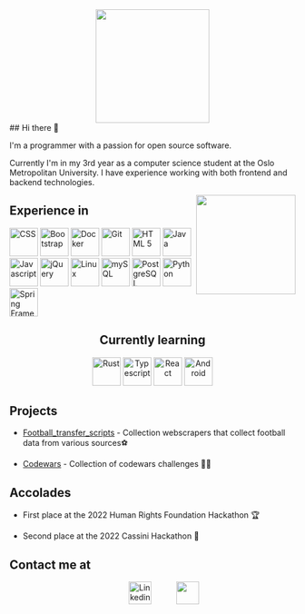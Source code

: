 <center>
<img height="200" src="https://media2.giphy.com/media/ryRe2vuYIQ3RQ5eMtY/giphy.gif?cid=ecf05e47vesz4chmvnbpx9cmrx20pnqgc38o2p8omchuob04&rid=giphy.gif&ct=s">
</center>
<div >
## Hi there 👋

I'm a programmer with a passion for open source software.

Currently I'm in my 3rd year as a computer science student at the Oslo Metropolitan University. I have experience working with both frontend and backend technologies.

<img style="float: right;" height="175" src="https://c.tenor.com/NeJfHqkmdMIAAAAi/tux-linux-penguin.gif"/>
</div
<center>
<h2>Experience in</h2>
<div>
<img src="https://cdn.jsdelivr.net/gh/devicons/devicon/icons/css3/css3-original.svg" width="50" alt="CSS"/>
<img src="https://cdn.jsdelivr.net/gh/devicons/devicon/icons/bootstrap/bootstrap-original.svg" width="50" alt="Bootstrap"/>
<img src="https://cdn.jsdelivr.net/gh/devicons/devicon/icons/docker/docker-original.svg" width="50" alt="Docker"/>
<img src="https://cdn.jsdelivr.net/gh/devicons/devicon/icons/git/git-original.svg" width="50" alt="Git"/>
<img src="https://cdn.jsdelivr.net/gh/devicons/devicon/icons/html5/html5-original.svg" width="50" alt="HTML 5"/>
<img src="https://cdn.jsdelivr.net/gh/devicons/devicon/icons/java/java-original.svg" width="50" alt="Java"/>
<img src="https://cdn.jsdelivr.net/gh/devicons/devicon/icons/javascript/javascript-original.svg" width="50" alt="Javascript"/>
<img src="https://cdn.jsdelivr.net/gh/devicons/devicon/icons/jquery/jquery-original.svg" width="50" alt="jQuery"/>
<img src="https://cdn.jsdelivr.net/gh/devicons/devicon/icons/linux/linux-original.svg" width="50" alt="Linux"/>
<img src="https://cdn.jsdelivr.net/gh/devicons/devicon/icons/mysql/mysql-original.svg" width="50" alt="mySQL"/>
<img src="https://cdn.jsdelivr.net/gh/devicons/devicon/icons/postgresql/postgresql-original.svg" width="50" alt="PostgreSQL"/>
<img src="https://cdn.jsdelivr.net/gh/devicons/devicon/icons/python/python-original.svg" width="50" alt="Python"/>
<img src="https://cdn.jsdelivr.net/gh/devicons/devicon/icons/spring/spring-original.svg" width="50" alt="Spring Framework"/>
</div>
</center>
<center>
<h2>Currently learning</h2>
<img src="https://cdn.jsdelivr.net/gh/devicons/devicon/icons/rust/rust-plain.svg" width="50" alt="Rust"/>
<img src="https://cdn.jsdelivr.net/gh/devicons/devicon/icons/typescript/typescript-original.svg" width ="50" alt="Typescript"/>
<img src="https://cdn.jsdelivr.net/gh/devicons/devicon/icons/react/react-original.svg" width="50" alt="React"/>
<img src="https://cdn.jsdelivr.net/gh/devicons/devicon/icons/android/android-original.svg" width="50" alt="Android"/>
</center>

## Projects
- [Football_transfer_scripts](https://github.com/krissmed/Football-transfer-scripts) - Collection webscrapers that collect football data from various sources⚽

- [Codewars](https://github.com/krissmed/Codewars) - Collection of codewars challenges 👨‍💻

## Accolades

- First place at the 2022 Human Rights Foundation Hackathon 🏆

- Second place at the 2022 Cassini Hackathon 🥈

## Contact me at
<div align="center">
<a href="https://www.linkedin.com/in/kristian-smedsrod/"><img style="margin-left:40;" src="https://cdn.jsdelivr.net/gh/devicons/devicon/icons/linkedin/linkedin-original.svg" width="40" alt="Linkedin"/></a>
<a href="mailto:krissmed@protonmail.com"><img style="margin-left:40;" src="https://www.svgrepo.com/show/19046/email-at.svg" width="40"></a>
</div>
